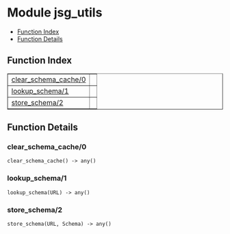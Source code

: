 

# Module jsg_utils #
* [Function Index](#index)
* [Function Details](#functions)

<a name="index"></a>

## Function Index ##


<table width="100%" border="1" cellspacing="0" cellpadding="2" summary="function index"><tr><td valign="top"><a href="#clear_schema_cache-0">clear_schema_cache/0</a></td><td></td></tr><tr><td valign="top"><a href="#lookup_schema-1">lookup_schema/1</a></td><td></td></tr><tr><td valign="top"><a href="#store_schema-2">store_schema/2</a></td><td></td></tr></table>


<a name="functions"></a>

## Function Details ##

<a name="clear_schema_cache-0"></a>

### clear_schema_cache/0 ###

`clear_schema_cache() -> any()`

<a name="lookup_schema-1"></a>

### lookup_schema/1 ###

`lookup_schema(URL) -> any()`

<a name="store_schema-2"></a>

### store_schema/2 ###

`store_schema(URL, Schema) -> any()`

